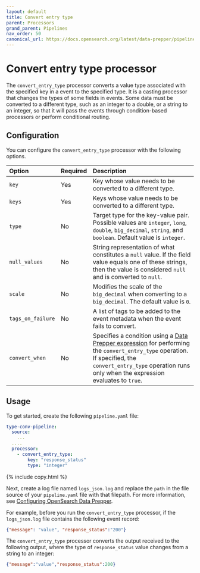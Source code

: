 ```yaml
---
layout: default
title: Convert entry type
parent: Processors
grand_parent: Pipelines
nav_order: 50
canonical_url: https://docs.opensearch.org/latest/data-prepper/pipelines/configuration/processors/convert-entry-type/
---
```


# Convert entry type processor

The `convert_entry_type` processor converts a value type associated with the specified key in a event to the specified type. It is a casting processor that changes the types of some fields in events. Some data must be converted to a different type, such as an integer to a double, or a string to an integer, so that it will pass the events through condition-based processors or perform conditional routing. 

## Configuration

You can configure the `convert_entry_type` processor with the following options.

<!--
This table is autogenerated. Do not edit it.
- name: convert_entry_type
- pluginType: processor
- source: https://github.com/opensearch-project/data-prepper/blob/7d15115c281687aab50e5c471fd210cb1ef90fc5/data-prepper-plugins/mutate-event-processors/src/main/java/org/opensearch/dataprepper/plugins/processor/mutateevent/ConvertEntryTypeProcessorConfig.java
-->

| Option | Required | Description |
| :--- | :--- | :--- |
| `key`| Yes | Key whose value needs to be converted to a different type. |
| `keys`| Yes | Keys whose value needs to be converted to a different type. |
| `type` | No | Target type for the key-value pair. Possible values are `integer`, `long`, `double`, `big_decimal`, `string`, and `boolean`. Default value is `integer`. |
| `null_values` | No | String representation of what constitutes a `null` value. If the field value equals one of these strings, then the value is considered `null` and is converted to `null`. |
| `scale` | No | Modifies the scale of the `big_decimal` when converting to a `big_decimal`. The default value is `0`. |
| `tags_on_failure` | No | A list of tags to be added to the event metadata when the event fails to convert. |
| `convert_when` | No | Specifies a condition using a [Data Prepper expression]({{site.url}}{{site.baseurl}}/data-prepper/pipelines/expression-syntax/) for performing the `convert_entry_type` operation. If specified, the `convert_entry_type` operation runs only when the expression evaluates to `true`. |

## Usage

To get started, create the following `pipeline.yaml` file:

```yaml
type-conv-pipeline:
  source:
    ...
  ....  
  processor:
    - convert_entry_type:
        key: "response_status"
        type: "integer"
```
{% include copy.html %}

Next, create a log file named `logs_json.log` and replace the `path` in the file source of your `pipeline.yaml` file with that filepath. For more information, see [Configuring OpenSearch Data Prepper]({{site.url}}{{site.baseurl}}/data-prepper/getting-started/#2-configuring-data-prepper). 

For example, before you run the `convert_entry_type` processor, if the `logs_json.log` file contains the following event record:


```json
{"message": "value", "response_status":"200"}
```

The `convert_entry_type` processor converts the output received to the following output, where the type of `response_status` value changes from a string to an integer:

```json
{"message":"value","response_status":200}
```
